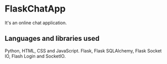 # FlaskChatApp

It's an online chat application.
## Languages and libraries used

Python, HTML, CSS and JavaScript.
Flask, Flask SQLAlchemy, Flask Socket IO, Flash Login and SocketIO.




